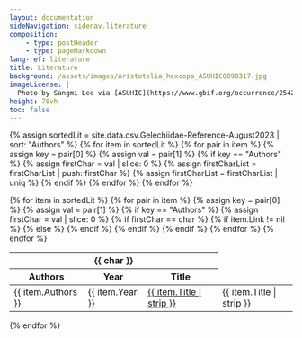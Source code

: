 ```yaml
---
layout: documentation
sideNavigation: sidenav.literature
composition:
    - type: postHeader
    - type: pageMarkdown
lang-ref: literature
title: Literature
background: /assets/images/Aristotelia_hexcopa_ASUHIC0090317.jpg
imageLicense: |
  Photo by Sangmi Lee via [ASUHIC](https://www.gbif.org/occurrence/2542961803)
height: 70vh
toc: false
---
```


{% assign sortedLit = site.data.csv.Gelechiidae-Reference-August2023 | sort: "Authors" %}
{% for item in sortedLit %}
{% for pair in item %}
{% assign key = pair[0] %}
{% assign val = pair[1] %}
{% if key == "Authors" %}
{% assign firstChar = val | slice: 0 %}
{% assign firstCharList = firstCharList | push: firstChar %}
{% assign firstCharList = firstCharList | uniq %}
{% endif %}
{% endfor %}
{% endfor %}

<div class="overflow-auto table is-narrow" markdown="block">
<table class="table is-narrow is-striped is-hoverable is-fullwidth">
<thead>
<tr>
<th class="has-text-centered" colspan="3" id="{{ char }}">{{ char }}</th>
</tr>
<tr>
<th class="has-text-centered">Authors</th>
<th>Year</th>
<th>Title</th>
</tr>
</thead>
<tbody>
{% for item in sortedLit %}
{% for pair in item %}
{% assign key = pair[0] %}
{% assign val = pair[1] %}
{% if key == "Authors" %}
{% assign firstChar = val | slice: 0 %}
{% if firstChar == char %}
<tr>
<td class="has-text-centered">{{ item.Authors }}</td>
<td>{{ item.Year }}</td>
  {% if item.Link != nil %}
   <td><a href="{{item.Link}}" target="_blank">{{ item.Title | strip }}</a></td>
  {% else %}
  <td>{{ item.Title | strip }}</td>
  {% endif %}
 </tr>
 {% endif %}
 {% endif %}
 {% endfor %}
 {% endfor %}
 </tbody>
 </table>
 </div>
 {% endfor %}
 </div>


